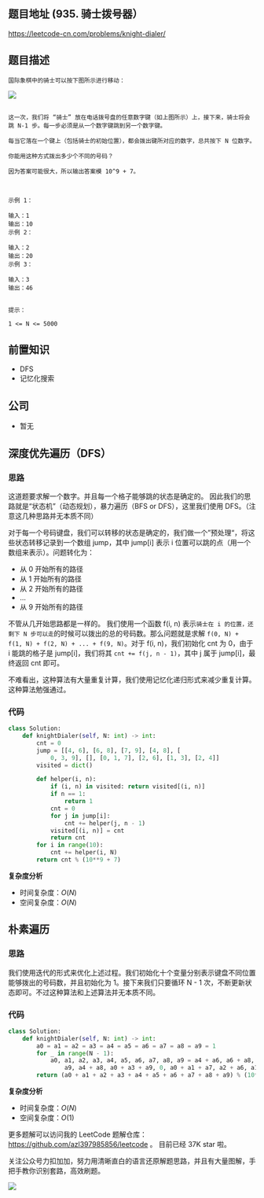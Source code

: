 ## 题目地址 (935. 骑士拨号器）

https://leetcode-cn.com/problems/knight-dialer/

## 题目描述

```
国际象棋中的骑士可以按下图所示进行移动：

```

![](https://p.ipic.vip/iswthc.jpg)

```         

这一次，我们将 “骑士” 放在电话拨号盘的任意数字键（如上图所示）上，接下来，骑士将会跳 N-1 步。每一步必须是从一个数字键跳到另一个数字键。

每当它落在一个键上（包括骑士的初始位置），都会拨出键所对应的数字，总共按下 N 位数字。

你能用这种方式拨出多少个不同的号码？

因为答案可能很大，所以输出答案模 10^9 + 7。

 

示例 1：

输入：1
输出：10
示例 2：

输入：2
输出：20
示例 3：

输入：3
输出：46
 

提示：

1 <= N <= 5000

```

## 前置知识

- DFS
- 记忆化搜索

## 公司

- 暂无

## 深度优先遍历（DFS）

### 思路

这道题要求解一个数字。并且每一个格子能够跳的状态是确定的。 因此我们的思路就是“状态机”（动态规划），暴力遍历（BFS or DFS），这里我们使用 DFS。（注意这几种思路并无本质不同）

对于每一个号码键盘，我们可以转移的状态是确定的，我们做一个”预处理“，将这些状态转移记录到一个数组 jump，其中 jump[i] 表示 i 位置可以跳的点（用一个数组来表示）。问题转化为：

- 从 0 开始所有的路径
- 从 1 开始所有的路径
- 从 2 开始所有的路径
- ...
- 从 9 开始所有的路径

不管从几开始思路都是一样的。 我们使用一个函数 f(i, n) 表示`骑士在 i 的位置，还剩下 N 步可以走`的时候可以拨出的总的号码数。那么问题就是求解 `f(0, N) + f(1, N) + f(2, N) + ... + f(9, N)`。对于 f(i, n)，我们初始化 cnt 为 0，由于 i 能跳的格子是 jump[i]，我们将其 `cnt += f(j, n - 1)`，其中 j 属于 jump[i]，最终返回 cnt 即可。

不难看出，这种算法有大量重复计算，我们使用记忆化递归形式来减少重复计算。 这种算法勉强通过。

### 代码

```python
class Solution:
    def knightDialer(self, N: int) -> int:
        cnt = 0
        jump = [[4, 6], [6, 8], [7, 9], [4, 8], [
            0, 3, 9], [], [0, 1, 7], [2, 6], [1, 3], [2, 4]]
        visited = dict()

        def helper(i, n):
            if (i, n) in visited: return visited[(i, n)]
            if n == 1:
                return 1
            cnt = 0
            for j in jump[i]:
                cnt += helper(j, n - 1)
            visited[(i, n)] = cnt
            return cnt
        for i in range(10):
            cnt += helper(i, N)
        return cnt % (10**9 + 7)
```

**复杂度分析**

- 时间复杂度：$O(N)$
- 空间复杂度：$O(N)$

## 朴素遍历

### 思路

我们使用迭代的形式来优化上述过程。我们初始化十个变量分别表示键盘不同位置能够拨出的号码数，并且初始化为 1。接下来我们只要循环 N - 1 次，不断更新状态即可。不过这种算法和上述算法并无本质不同。

### 代码

```python
class Solution:
    def knightDialer(self, N: int) -> int:
        a0 = a1 = a2 = a3 = a4 = a5 = a6 = a7 = a8 = a9 = 1
        for _ in range(N - 1):
            a0, a1, a2, a3, a4, a5, a6, a7, a8, a9 = a4 + a6, a6 + a8, a7 + \
                a9, a4 + a8, a0 + a3 + a9, 0, a0 + a1 + a7, a2 + a6, a1 + a3, a2 + a4
        return (a0 + a1 + a2 + a3 + a4 + a5 + a6 + a7 + a8 + a9) % (10**9 + 7)
```

**复杂度分析**

- 时间复杂度：$O(N)$
- 空间复杂度：$O(1)$

更多题解可以访问我的 LeetCode 题解仓库：https://github.com/azl397985856/leetcode 。 目前已经 37K star 啦。

关注公众号力扣加加，努力用清晰直白的语言还原解题思路，并且有大量图解，手把手教你识别套路，高效刷题。

![](https://p.ipic.vip/bvo6h6.jpg)
